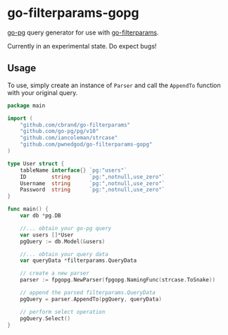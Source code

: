 # go-filterparams-gopg

[go-pg](https://github.com/go-pg/pg) query generator for use with [go-filterparams](https://github.com/cbrand/go-filterparams).

Currently in an experimental state. Do expect bugs!

## Usage

To use, simply create an instance of `Parser` and call the `AppendTo` function with your original query.

```go
package main

import (
    "github.com/cbrand/go-filterparams"
    "github.com/go-pg/pg/v10"
    "github.com/iancoleman/strcase"
    "github.com/pwnedgod/go-filterparams-gopg"
)

type User struct {
    tableName interface{} `pg:"users"`
    ID        string      `pg:",notnull,use_zero"`
    Username  string      `pg:",notnull,use_zero"`
    Password  string      `pg:",notnull,use_zero"`
}

func main() {
    var db *pg.DB

    //... obtain your go-pg query
    var users []*User
    pgQuery := db.Model(&users)

    //... obtain your query data
    var queryData *filterparams.QueryData

    // create a new parser
    parser := fpgopg.NewParser(fpgopg.NamingFunc(strcase.ToSnake))

    // append the parsed filterparams.QueryData
    pgQuery = parser.AppendTo(pgQuery, queryData)

    // perform select operation
    pgQuery.Select()
}
```
